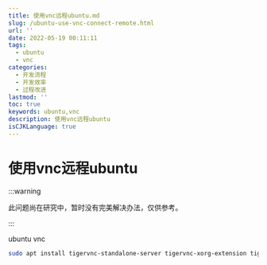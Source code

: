 ```yaml
---
title: 使用vnc远程ubuntu.md
slug: /ubuntu-use-vnc-connect-remote.html
url: ''
date: 2022-05-19 00:11:11
tags:
  - ubuntu
  - vnc
categories:
  - 开发流程
  - 开发效率
  - 过程改进
lastmod: ''
toc: true
keywords: ubuntu,vnc
description: 使用vnc远程ubuntu
isCJKLanguage: true
---
```

# 使用vnc远程ubuntu

:::warning

此问题尚在研究中，暂时没有完美解决办法，仅供参考。

:::

ubuntu vnc

```bash
sudo apt install tigervnc-standalone-server tigervnc-xorg-extension tigervnc-viewer -y
```